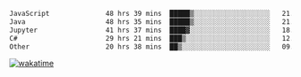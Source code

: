 <!--START_SECTION:waka-->

```txt
JavaScript              48 hrs 39 mins  █████▒░░░░░░░░░░░░░░░░░░░   21.29 %
Java                    48 hrs 35 mins  █████▒░░░░░░░░░░░░░░░░░░░   21.27 %
Jupyter                 41 hrs 37 mins  ████▓░░░░░░░░░░░░░░░░░░░░   18.22 %
C#                      29 hrs 21 mins  ███▒░░░░░░░░░░░░░░░░░░░░░   12.85 %
Other                   20 hrs 38 mins  ██▒░░░░░░░░░░░░░░░░░░░░░░   09.03 %
```

<!--END_SECTION:waka-->
[![wakatime](https://wakatime.com/badge/user/6c2f442e-41b4-42e3-bc06-d5d8203ad1da.svg)](https://wakatime.com/@6c2f442e-41b4-42e3-bc06-d5d8203ad1da)
